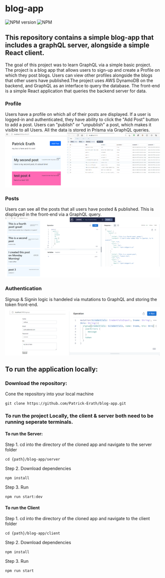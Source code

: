 # blog-app
![NPM version](https://badge.fury.io/js/node-red-dashboard.svg)
![NPM](https://img.shields.io/npm/l/node-red-dashboard)

 ## This repository contains a simple blog-app that includes a graphQL server, alongside a simple React client.
The goal of this project was to learn GraphQL via a simple basic project. The project is a blog app that allows users to sign-up and create a Profile on which they post blogs. Users can view other profiles alongside the blogs that other users have published.The project uses AWS DynamoDB on the backend, and GraphQL as an interface to query the database. The front-end is a simple React application that queries the backend server for data.

### Profile
Users have a profile on which all of their posts are displayed. If a user is logged-in and authenticated, they have ability to click the "Add Post" button to add a post. Users can "publish" or "unpublish" a post, which makes it visible to all Users. All the data is stored in Prisma via GraphQL queries.
<img src="imgs/Posts.png">

### Posts
Users can see all the posts that all users have posted & published. This is displayed in the front-end via a GraphQL query.
<img src="imgs/Blogs.png">

### Authentication
Signup & Signin logic is handeled via mutations to GraphQL and storing the token front-end.
<img src="imgs/Auth.png">


## To run the application locally:
 
### Download the repository:
Cone the repository into your local machine 
```
git clone https://github.com/Patrick-Erath/blog-app.git
```

### To run the project Locally, the client & server both need to be running seperate terminals. 
#### To run the Server:
Step 1. cd into the directory of the cloned app and navigate to the server folder
```
cd {path}/blog-app/server
```
Step 2. Download dependencies
```
npm install
```
Step 3. Run 
```
npm run start:dev
```

#### To run the Client
Step 1. cd into the directory of the cloned app and navigate to the client folder
```
cd {path}/blog-app/client
```
Step 2. Download dependencies
```
npm install
```
Step 3. Run 
```
npm run start
```

